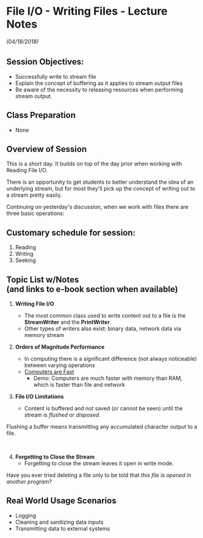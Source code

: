 <link rel="stylesheet" type="text/css" media="all" href="./styles/style.css" />

# File I/O - Writing Files - Lecture Notes
###### (04/18/2018)

## **Session Objectives:** 

* Successfully write to stream file
* Explain the concept of buffering as it applies to stream output files
* Be aware of the necessity to releasing resources when performing stream output.

## **Class Preparation**
* None

## **Overview of Session** 

This is a short day. It builds on top of the day prior when working with Reading File I/O.

There is an opportunity to get students to better understand the idea of an underlying stream, but for most they'll pick up the concept of writing out to a stream pretty easily.

Continuing on yesterday's discussion, when we work with files there are three basic operations:


## **Customary schedule for session:** 

1. Reading
2. Writing
3. Seeking

## **Topic List w/Notes** <div class=topicNote>(and <span class='link'>links</span> to e-book section when available)</div>

1. **Writing File I/O**
    - The most common class used to write content out to a file is the **StreamWriter** and the **PrintWriter**.
    - Other types of writers also exist: binary data, network data via memory stream

2. **Orders of Magnitude Performance**
    - In computing there is a significant difference (not always noticeable) between varying operations
    - [Computers are Fast](https://computers-are-fast.github.io/)
        - Demo: Computers are much faster with memory than RAM, which is faster than file and network
        

3. **File I/O Limitations**
    - Content is buffered and not saved (or cannot be seen) until the stream is *flushed* or *disposed*.

<div class="definition note">

Flushing a buffer means transmitting any accumulated character output to a file.
</div><br/>

4. **Forgetting to Close the Stream**
    - Forgetting to close the stream leaves it open in write mode.
    
<div class="analogy note">

Have you ever tried deleting a file only to be told that *this file is opened in another program*?
</div>


## Real World Usage Scenarios

* Logging
* Cleaning and sanitizing data inputs
* Transmitting data to external systems